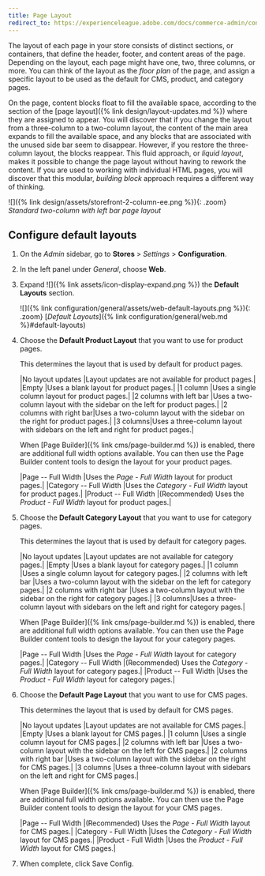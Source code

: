 ```yaml
---
title: Page Layout
redirect_to: https://experienceleague.adobe.com/docs/commerce-admin/content-design/design/layout/page-layout.html
---
```


The layout of each page in your store consists of distinct sections, or containers, that define the header, footer, and content areas of the page. Depending on the layout, each page might have one, two, three columns, or more. You can think of the layout as the _floor plan_ of the page, and assign a specific layout to be used as the default for CMS, product, and category pages.

On the page, content blocks float to fill the available space, according to the section of the [page layout]({% link design/layout-updates.md %}) where they are assigned to appear. You will discover that if you change the layout from a three-column to a two-column layout, the content of the main area expands to fill the available space, and any blocks that are associated with the unused side bar seem to disappear. However, if you restore the three-column layout, the blocks reappear. This fluid approach, or _liquid layout_, makes it possible to change the page layout without having to rework the content. If you are used to working with individual HTML pages, you will discover that this modular, _building block_ approach requires a different way of thinking.

![]({% link design/assets/storefront-2-column-ee.png %}){: .zoom}
_Standard two-column with left bar page layout_

## Configure default layouts

1. On the _Admin_ sidebar, go to **Stores** > _Settings_ > **Configuration**.

1. In the left panel under _General_, choose **Web**.

1. Expand ![]({% link assets/icon-display-expand.png %}) the **Default Layouts** section.

   ![]({% link configuration/general/assets/web-default-layouts.png %}){: .zoom}
   [*Default Layouts*]({% link configuration/general/web.md %}#default-layouts)

1. Choose the **Default Product Layout** that you want to use for product pages.

   This determines the layout that is used by default for product pages.

   |No layout updates |Layout updates are not available for product pages.|
   |Empty |Uses a blank layout for product pages.|
   |1 column |Uses a single column layout for product pages.|
   |2 columns with left bar |Uses a two-column layout with the sidebar on the left for product pages.|
   |2 columns with right bar|Uses a two-column layout with the sidebar on the right for product pages.|
   |3 columns|Uses a three-column layout with sidebars on the left and right for product pages.|

   When [Page Builder]({% link cms/page-builder.md %}) is enabled, there are additional full width options available. You can then use the Page Builder content tools to design the layout for your product pages.

   |Page -- Full Width |Uses the _Page - Full Width_  layout for product pages.|
   |Category -- Full Width |Uses the _Category - Full Width_ layout for product pages.|
   |Product -- Full Width |(Recommended) Uses the _Product - Full Width_ layout for product pages.|

1. Choose the **Default Category Layout** that you want to use for category pages.

   This determines the layout that is used by default for category pages.

   |No layout updates |Layout updates are not available for category pages.|
   |Empty |Uses a blank layout for category pages.|
   |1 column |Uses a single column layout for category pages.|
   |2 columns with left bar |Uses a two-column layout with the sidebar on the left for category pages.|
   |2 columns with right bar |Uses a two-column layout with the sidebar on the right for category pages.|
   |3 columns|Uses a three-column layout with sidebars on the left and right for category pages.|

   When [Page Builder]({% link cms/page-builder.md %}) is enabled, there are additional full width options available. You can then use the Page Builder content tools to design the layout for your category pages.

   |Page -- Full Width |Uses the _Page - Full Width_ layout for category pages.|
   |Category -- Full Width |(Recommended) Uses the _Category - Full Width_ layout for category pages.|
   |Product -- Full Width |Uses the _Product - Full Width_ layout for category pages.|

1. Choose the **Default Page Layout** that you want to use for CMS pages.

   This determines the layout that is used by default for CMS pages.

   |No layout updates |Layout updates are not available for CMS pages.|
   |Empty |Uses a blank layout for CMS pages.|
   |1 column |Uses a single column layout for CMS pages.|
   |2 columns with left bar |Uses a two-column layout with the sidebar on the left for CMS pages.|
   |2 columns with right bar |Uses a two-column layout with the sidebar on the right for CMS pages.|
   |3 columns |Uses a three-column layout with sidebars on the left and right for CMS pages.|

   When [Page Builder]({% link cms/page-builder.md %}) is enabled, there are additional full width options available. You can then use the Page Builder content tools to design the layout for your CMS pages.

   |Page -- Full Width |(Recommended) Uses the _Page - Full Width_ layout for CMS pages.|
   |Category - Full Width |Uses the _Category - Full Width_ layout for CMS pages.|
   |Product - Full Width |Uses the _Product - Full Width_ layout for CMS pages.|

1. When complete, click <span class="btn">Save Config</span>.

